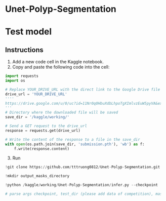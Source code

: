 # Unet-Polyp-Segmentation

# Test model

## Instructions

1. Add a new code cell in the Kaggle notebook.
2. Copy and paste the following code into the cell:

```python
import requests
import os

# Replace YOUR_DRIVE_URL with the direct link to the Google Drive file
drive_url = 'YOUR_DRIVE_URL'
''''
https://drive.google.com/u/0/uc?id=11Nr0q0HbuXdbLhpoTgXImlvzEuW5pyVA&export=download&confirm=t&uuid=dadd5b8e-5340-4d69-ace8-6c1b6d6ea2fc&at=AB6BwCAyKZQsBPE5gapIHUG6JD_D:1700062251798
'''
# Directory where the downloaded file will be saved
save_dir = '/kaggle/working/'

# Send a GET request to the drive_url
response = requests.get(drive_url)

# Write the content of the response to a file in the save_dir
with open(os.path.join(save_dir, 'submission.pth'), 'wb') as f:
    f.write(response.content)
```

3. Run

```python
!git clone https://github.com/tttruong0812/Unet-Polyp-Segmentation.git # clone my git repo
```

```python
!mkdir output_masks_directory
```

```python
!python /kaggle/working/Unet-Polyp-Segmentation/infer.py --checkpoint '/kaggle/working/submission.pth' --test_dir '/kaggle/input/bkai-igh-neopolyp/test/test' --mask_dir '/kaggle/working/output_masks_directory'

# parse args checkpoint, test_dir (please add data of competition), mask_dir
```

